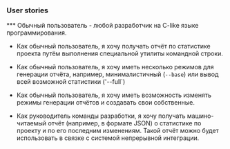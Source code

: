 ### User stories

*** Обычный пользователь - любой разработчик на C-like языке программирования.


- Как обычный пользователь, я хочу получать отчёт по статистике проекта путём выполнения специальной утилиты командной строки.

- Как обычный пользователь, я хочу иметь несколько режимов для генерации отчёта, например, минималистичный (`--base`) или вывод всей возможной статистики ('--full`)

- Как обычный пользователь, я хочу иметь возможность изменять режимы генерации отчётов и создавать свои собственные.

- Как руководитель команды разработки, я хочу получать машино-читаемый отчёт (например, в формате JSON) о статистике по проекту и по его последним изменениям. Такой отчёт можно будет использовать в связке с системой непрерывной интеграции.
